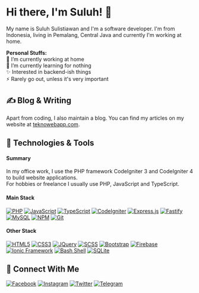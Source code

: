 # Hi there, I'm Suluh! &#x1F44B;

My name is Suluh Sulistiawan and I'm a software developer. I'm from Indonesia, living in Pemalang, Central Java and currently I'm working at home.

**Personal Stuffs:**<br />
&#x1F52D; I’m currently working at home<br />
&#x1F331; I’m currently learning for nothing<br />
&#x2728; Interested in backend-ish things<br />
&#x26A1; Rarely go out, unless it's very important

## &#x270d; Blog & Writing

Apart from coding, I also maintain a blog. You can find my articles on my website at [teknowebapp.com](https://www.teknowebapp.com/profile/4).

## &#x1F527; Technologies & Tools

#### Summary

In my office work, I use the PHP framework CodeIgniter 3 and CodeIgniter 4 to build website applications.<br />
For hobbies or freelance I usually use PHP, JavaScript and TypeScript.

#### Main Stack

[![PHP](https://img.shields.io/badge/PHP-%238993be?style=for-the-badge&logoColor=white&logo=php)](https://www.php.net/)
[![JavaScript](https://img.shields.io/badge/JavaScript-%23f0db4f?style=for-the-badge&logoColor=white&logo=javascript)](https://www.javascript.com/)
[![TypeScript](https://img.shields.io/badge/TypeScript-%23007acc?style=for-the-badge&logoColor=white&logo=typescript)](https://www.typescriptlang.org/)
[![CodeIgniter](https://img.shields.io/badge/CodeIgniter-%23dd4814?style=for-the-badge&logoColor=white&logo=codeigniter)](https://codeigniter.com/)
[![Express.js](https://img.shields.io/badge/Express.js-%23404d59?&style=for-the-badge&logoColor=white&logo=express)](https://expressjs.com/)
[![Fastify](https://img.shields.io/badge/Fastify-%23202020?style=for-the-badge&logoColor=white&logo=fastify)](https://www.fastify.io/)
[![MySQL](https://img.shields.io/badge/MySQL-%2300758F?style=for-the-badge&logoColor=white&logo=mysql)](https://www.mysql.com/)
[![NPM](https://img.shields.io/badge/NPM-%23FFFFFF?style=for-the-badge&logoColor=white&logo=npm)](https://www.npmjs.com/)
[![Git](https://img.shields.io/badge/Git-%23f34f29?style=for-the-badge&logoColor=white&logo=git)](https://git-scm.com/)

#### Other Stack

[![HTML5](https://img.shields.io/badge/HTML5-%23e34c26?style=for-the-badge&logoColor=white&logo=html5)](https://developer.mozilla.org/en-US/docs/Glossary/HTML5)
[![CSS3](https://img.shields.io/badge/CSS3-%23264de4?style=for-the-badge&logoColor=white&logo=css3)](https://developer.mozilla.org/en-US/docs/Web/CSS)
[![JQuery](https://img.shields.io/badge/JQuery-%230769ad?style=for-the-badge&logoColor=white&logo=jquery)](https://jquery.com/)
[![SCSS](https://img.shields.io/badge/SCSS-%23c69?style=for-the-badge&logoColor=white&logo=sass)](https://sass-lang.com/)
[![Bootstrap](https://img.shields.io/badge/Bootstrap-%23563d7c?style=for-the-badge&logoColor=white&logo=bootstrap)](https://getbootstrap.com/)
[![Firebase](https://img.shields.io/badge/Firebase-%23FFA611?style=for-the-badge&logoColor=white&logo=firebase)](https://firebase.google.com/)
[![Ionic Framework](https://img.shields.io/badge/Ionic-%23498AFF?style=for-the-badge&logoColor=white&logo=ionic)](https://ionicframework.com/)
[![Bash Shell](https://img.shields.io/badge/Bash-%234eaa25?style=for-the-badge&logoColor=white&logo=gnu-bash)](https://www.gnu.org/software/bash/)
[![SQLite](https://img.shields.io/badge/SQLite-blue?style=for-the-badge&logoColor=white&logo=sqlite)](https://www.sqlite.org/)

## &#x1F919; Connect With Me
[![Facebook](https://img.shields.io/badge/Facebook-%234267B2.svg?&style=for-the-badge&logo=facebook&logoColor=white)](https://www.facebook.com/suluh.sulistiawan)
[![Instagram](https://img.shields.io/badge/Instagram-%238a3ab9.svg?&style=for-the-badge&logo=instagram&logoColor=white)](https://www.instagram.com/suluh_s)
[![Twitter](https://img.shields.io/badge/Twitter-%2300acee.svg?&style=for-the-badge&logo=twitter&logoColor=white)](https://www.twitter.com/suluh_s)
[![Telegram](https://img.shields.io/badge/Telegram-%230088cc.svg?&style=for-the-badge&logo=telegram&logoColor=white)](https://t.me/suluh_s)

<!--
## &#x1f4c8; GitHub Stats
<a href="https://github.com/sooluh">
  <img align="center" src="https://github-readme-stats.vercel.app/api/top-langs/?username=sooluh&layout=compact&hide_border=true&theme=dark" />
</a>
<a href="https://github.com/sooluh">
  <img align="center" src="https://github-readme-stats.vercel.app/api?username=sooluh&count_private=true&show_icons=true&hide_border=true&custom_title=My%20Github%20Stats&include_all_commits=true&hide=issues&theme=dark" alt="sooluh's GitHub Stats" />
</a>
-->
